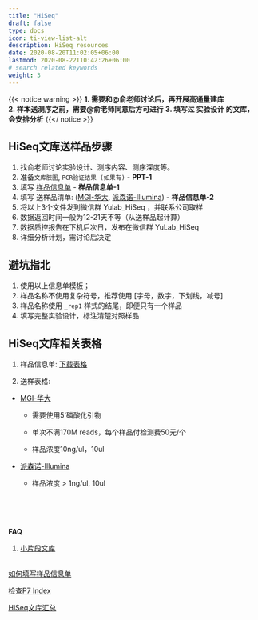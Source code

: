 ```yaml
---
title: "HiSeq"
draft: false
type: docs
icon: ti-view-list-alt
description: HiSeq resources
date: 2020-08-20T11:02:05+06:00
lastmod: 2020-08-22T10:42:26+06:00
# search related keywords
weight: 3
---
```


{{< notice warning >}}
**1. 需要和@俞老师讨论后，再开展高通量建库**   
**2. 样本送测序之前，需要@俞老师同意后方可进行**
**3. 填写过 实验设计 的文库，会安排分析**
{{</ notice >}}

## HiSeq文库送样品步骤

1. 找俞老师讨论实验设计、测序内容、测序深度等。
2. 准备`文库胶图`, `PCR验证结果 (如果有)` - **PPT-1**
3. 填写 [样品信息单](http://192.168.206.171/yulab_cloud/index.php/s/PRpsrsdEP7e6m3z) - **样品信息单-1**
4. 填写 送样品清单: ([MGI-华大](http://192.168.206.171/yulab_cloud/index.php/s/Ez3gRyGNw7WTs7H), [派森诺-Illumina](http://192.168.206.171/yulab_cloud/index.php/s/H9iFxEcz6npCyna)) - **样品信息单-2**  
5. 将以上3个文件发到微信群 Yulab_HiSeq ，并联系公司取样
6. 数据返回时间一般为12-21天不等（从送样品起计算） 
7. 数据质控报告在下机后次日，发布在微信群 YuLab_HiSeq 
8. 详细分析计划，需讨论后决定 


## 避坑指北

1. 使用以上信息单模板；  
2. 样品名称不使用复杂符号，推荐使用 [字母，数字，下划线，减号] 
3. 样品名称使用 `_rep1` 样式的结尾，即便只有一个样品  
4. 填写完整实验设计，标注清楚对照样品


## HiSeq文库相关表格

1. 样品信息单: [下载表格](http://192.168.206.171/yulab_cloud/index.php/s/PRpsrsdEP7e6m3z)    


2. 送样表格: 

  + [MGI-华大](http://192.168.206.171/yulab_cloud/index.php/s/Ez3gRyGNw7WTs7H)   
  
    - 需要使用5'磷酸化引物  
    
    - 单次不满170M reads，每个样品付检测费50元/个  
    
    - 样品浓度10ng/ul，10ul  
  
  + [派森诺-Illumina](http://192.168.206.171/yulab_cloud/index.php/s/H9iFxEcz6npCyna)  
  
    - 样品浓度 > 1ng/ul, 10ul  
  

</br>
</br>




</br>

**FAQ**

1. [小片段文库](http://192.168.206.171/yulab_cloud/index.php/s/MDomZiEt53mwAaF)  

</br>





<!--
Yulab HiSeq library 编号: 

{{< notice note >}}
**目前可用编号**    
更新日期：2020-09-25      
包Lane测序    **YY53**      
散样测序      **YS05**     
{{</ notice >}}
-->


<a href="http://192.168.206.171:6611/tools/hiseq_sample/" target="_blank">
如何填写样品信息单</a>
<p>


<a href="http://192.168.206.171:6611/tools/hiseq_index/" target="_blank">
检查P7 Index</a>
<p>

<a href="http://192.168.206.171:6611/tools/hiseq_summary/" target="_blank">
HiSeq文库汇总</a>
<p>

